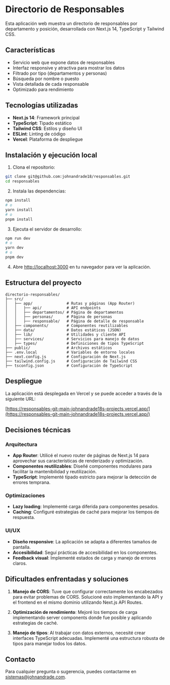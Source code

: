 # Directorio de Responsables

Esta aplicación web muestra un directorio de responsables por departamento y posición, desarrollada con Next.js 14, TypeScript y Tailwind CSS.

## Características

- Servicio web que expone datos de responsables
- Interfaz responsive y atractiva para mostrar los datos
- Filtrado por tipo (departamentos y personas)
- Búsqueda por nombre o puesto
- Vista detallada de cada responsable
- Optimizado para rendimiento

## Tecnologías utilizadas

- **Next.js 14**: Framework principal
- **TypeScript**: Tipado estático
- **Tailwind CSS**: Estilos y diseño UI
- **ESLint**: Linting de código
- **Vercel**: Plataforma de despliegue

## Instalación y ejecución local

1. Clona el repositorio:

```bash
git clone git@github.com:johnandrade18/responsables.git
cd responsables
```

2. Instala las dependencias:

```bash
npm install
# o
yarn install
# o
pnpm install
```

3. Ejecuta el servidor de desarrollo:

```bash
npm run dev
# o
yarn dev
# o
pnpm dev
```

4. Abre [http://localhost:3000](http://localhost:3000) en tu navegador para ver la aplicación.

## Estructura del proyecto

```
directorio-responsables/
├── src/
│   ├── app/               # Rutas y páginas (App Router)
│   │   ├── api/           # API endpoints
│   │   ├── departamentos/ # Página de departamentos
│   │   ├── personas/      # Página de personas 
│   │   ├── responsable/   # Página de detalle de responsable
│   ├── components/        # Componentes reutilizables
│   ├── data/              # Datos estáticos (JSON)
│   ├── lib/               # Utilidades y cliente API
│   ├── services/          # Servicios para manejo de datos
│   ├── types/             # Definiciones de tipos TypeScript
├── public/                # Archivos estáticos
├── .env.local             # Variables de entorno locales
├── next.config.js         # Configuración de Next.js
├── tailwind.config.js     # Configuración de Tailwind CSS
├── tsconfig.json          # Configuración de TypeScript
```

## Despliegue

La aplicación está desplegada en Vercel y se puede acceder a través de la siguiente URL:

[https://responsables-git-main-johnandrade18s-projects.vercel.app/](https://responsables-git-main-johnandrade18s-projects.vercel.app/)

## Decisiones técnicas

### Arquitectura

- **App Router**: Utilicé el nuevo router de páginas de Next.js 14 para aprovechar sus características de renderizado y optimización.
- **Componentes reutilizables**: Diseñé componentes modulares para facilitar la mantenibilidad y reutilización.
- **TypeScript**: Implementé tipado estricto para mejorar la detección de errores temprana.

### Optimizaciones

- **Lazy loading**: Implementé carga diferida para componentes pesados.
- **Caching**: Configuré estrategias de caché para mejorar los tiempos de respuesta.

### UI/UX

- **Diseño responsive**: La aplicación se adapta a diferentes tamaños de pantalla.
- **Accesibilidad**: Seguí prácticas de accesibilidad en los componentes.
- **Feedback visual**: Implementé estados de carga y manejo de errores claros.

## Dificultades enfrentadas y soluciones

1. **Manejo de CORS**: Tuve que configurar correctamente los encabezados para evitar problemas de CORS. Solucioné esto implementando la API y el frontend en el mismo dominio utilizando Next.js API Routes.

2. **Optimización de rendimiento**: Mejoré los tiempos de carga implementando server components donde fue posible y aplicando estrategias de caché.

3. **Manejo de tipos**: Al trabajar con datos externos, necesité crear interfaces TypeScript adecuadas. Implementé una estructura robusta de tipos para manejar todos los datos.

## Contacto

Para cualquier pregunta o sugerencia, puedes contactarme en [sistemas@johnandrade.com](mailto:sistemas@johnandrade.com).